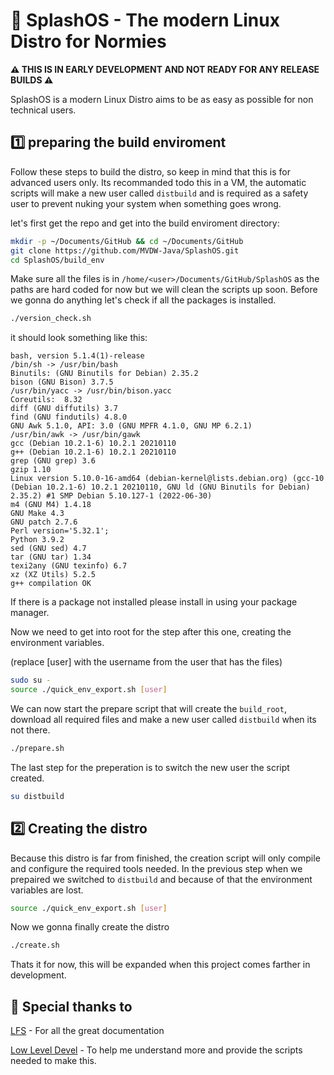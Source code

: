 # 🌊 SplashOS - The modern Linux Distro for Normies
**⚠️ THIS IS IN EARLY DEVELOPMENT AND NOT READY FOR ANY RELEASE BUILDS ⚠️**

SplashOS is a modern Linux Distro aims to be as easy as possible for non technical users.


## 1️⃣ preparing the build enviroment 
Follow these steps to build the distro, so keep in mind that this is for advanced users only.
Its recommanded todo this in a VM, the automatic scripts will make a new user called `distbuild` and is required as a safety user to prevent nuking your system when something goes wrong.

let's first get the repo and get into the build enviroment directory:
```sh
mkdir -p ~/Documents/GitHub && cd ~/Documents/GitHub
git clone https://github.com/MVDW-Java/SplashOS.git
cd SplashOS/build_env
```
Make sure all the files is in `/home/<user>/Documents/GitHub/SplashOS` as the paths are hard coded for now but we will clean the scripts up soon.
Before we gonna do anything let's check if all the packages is installed.
```sh
./version_check.sh
```
it should look something like this:
```
bash, version 5.1.4(1)-release
/bin/sh -> /usr/bin/bash
Binutils: (GNU Binutils for Debian) 2.35.2
bison (GNU Bison) 3.7.5
/usr/bin/yacc -> /usr/bin/bison.yacc
Coreutils:  8.32
diff (GNU diffutils) 3.7
find (GNU findutils) 4.8.0
GNU Awk 5.1.0, API: 3.0 (GNU MPFR 4.1.0, GNU MP 6.2.1)
/usr/bin/awk -> /usr/bin/gawk
gcc (Debian 10.2.1-6) 10.2.1 20210110
g++ (Debian 10.2.1-6) 10.2.1 20210110
grep (GNU grep) 3.6
gzip 1.10
Linux version 5.10.0-16-amd64 (debian-kernel@lists.debian.org) (gcc-10 (Debian 10.2.1-6) 10.2.1 20210110, GNU ld (GNU Binutils for Debian) 2.35.2) #1 SMP Debian 5.10.127-1 (2022-06-30)
m4 (GNU M4) 1.4.18
GNU Make 4.3
GNU patch 2.7.6
Perl version='5.32.1';
Python 3.9.2
sed (GNU sed) 4.7
tar (GNU tar) 1.34
texi2any (GNU texinfo) 6.7
xz (XZ Utils) 5.2.5
g++ compilation OK
```
If there is a package not installed please install in using your package manager.

Now we need to get into root for the step after this one, creating the environment variables.

(replace [user] with the username from the user that has the files)
```sh
sudo su -
source ./quick_env_export.sh [user]
```

We can now start the prepare script that will create the `build_root`, download all required files and make a new user called `distbuild` when its not there.
```sh
./prepare.sh
```

The last step for the preperation is to switch the new user the script created.

```sh
su distbuild
```


## 2️⃣ Creating the distro

Because this distro is far from finished, the creation script will only compile and configure the required tools needed.
In the previous step when we prepaired we switched to `distbuild` and because of that the environment variables are lost.

```sh
source ./quick_env_export.sh [user]
```
Now we gonna finally create the distro
```sh
./create.sh
```

Thats it for now, this will be expanded when this project comes farther in development.


## 🙏 Special thanks to
[LFS](https://www.linuxfromscratch.org/lfs/) - For all the great documentation

[Low Level Devel](https://www.youtube.com/channel/UCRWXAQsN5S3FPDHY4Ttq1Xg) - To help me understand more and provide the scripts needed to make this.


